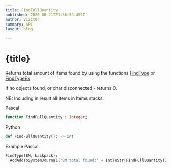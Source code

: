 ```yaml
---
title: FindFullQuantity
published: 2020-06-21T21:36:59.459Z
author: Vizit0r
summary: API
layout: blog

---
```


# {title}

Returns total amount of items found by using the functions [FindType](Api/FindType) or [FindTypeEx](Api/FindTypeEx)

If no objects found, or char disconnected - returns 0.

NB: Including in result all items in Items stacks.




Pascal

```pascal
function FindFullQuantity : Integer;
```



Python
```python
def FindFullQuantity(): -> int
```


Example Pascal
```pascal
FindType(BM, backpack);
  AddAddToSystemJournal('BM total found:' + IntToStr(FindFullQuantity));
```